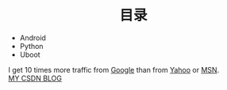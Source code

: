 <h1 align = center>目录</h1>



- Android
- Python
- Uboot



I get 10 times more traffic from [Google](http://google.com/ "Google") than from [Yahoo](http://search.yahoo.com/ "Yahoo Search") or [MSN](http://search.msn.com/ "MSN Search").  
[MY CSDN BLOG](http://blog.csdn.net/a193314 "CSDN")

